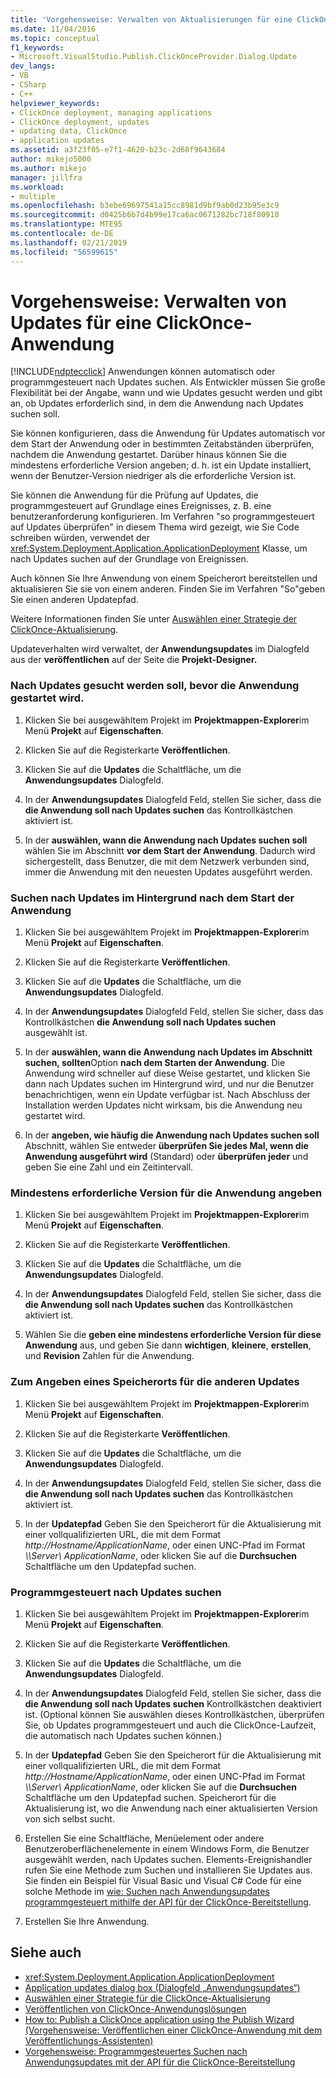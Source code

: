 ```yaml
---
title: 'Vorgehensweise: Verwalten von Aktualisierungen für eine ClickOnce-Anwendung | Microsoft-Dokumentation'
ms.date: 11/04/2016
ms.topic: conceptual
f1_keywords:
- Microsoft.VisualStudio.Publish.ClickOnceProvider.Dialog.Update
dev_langs:
- VB
- CSharp
- C++
helpviewer_keywords:
- ClickOnce deployment, managing applications
- ClickOnce deployment, updates
- updating data, ClickOnce
- application updates
ms.assetid: a3f23f05-e7f1-4620-b23c-2d68f9643684
author: mikejo5000
ms.author: mikejo
manager: jillfra
ms.workload:
- multiple
ms.openlocfilehash: b3ebe69697541a15cc8981d9bf9ab0d23b95e3c9
ms.sourcegitcommit: d0425b6b7d4b99e17ca6ac0671282bc718f80910
ms.translationtype: MTE95
ms.contentlocale: de-DE
ms.lasthandoff: 02/21/2019
ms.locfileid: "56599615"
---
```

# <a name="how-to-manage-updates-for-a-clickonce-application"></a>Vorgehensweise: Verwalten von Updates für eine ClickOnce-Anwendung
[!INCLUDE[ndptecclick](../deployment/includes/ndptecclick_md.md)] Anwendungen können automatisch oder programmgesteuert nach Updates suchen. Als Entwickler müssen Sie große Flexibilität bei der Angabe, wann und wie Updates gesucht werden und gibt an, ob Updates erforderlich sind, in dem die Anwendung nach Updates suchen soll.

 Sie können konfigurieren, dass die Anwendung für Updates automatisch vor dem Start der Anwendung oder in bestimmten Zeitabständen überprüfen, nachdem die Anwendung gestartet. Darüber hinaus können Sie die mindestens erforderliche Version angeben; d. h. ist ein Update installiert, wenn der Benutzer-Version niedriger als die erforderliche Version ist.

 Sie können die Anwendung für die Prüfung auf Updates, die programmgesteuert auf Grundlage eines Ereignisses, z. B. eine benutzeranforderung konfigurieren. Im Verfahren "so programmgesteuert auf Updates überprüfen" in diesem Thema wird gezeigt, wie Sie Code schreiben würden, verwendet der <xref:System.Deployment.Application.ApplicationDeployment> Klasse, um nach Updates suchen auf der Grundlage von Ereignissen.

 Auch können Sie Ihre Anwendung von einem Speicherort bereitstellen und aktualisieren Sie sie von einem anderen. Finden Sie im Verfahren "So"geben Sie einen anderen Updatepfad.

 Weitere Informationen finden Sie unter [Auswählen einer Strategie der ClickOnce-Aktualisierung](../deployment/choosing-a-clickonce-update-strategy.md).

 Updateverhalten wird verwaltet, der **Anwendungsupdates** im Dialogfeld aus der **veröffentlichen** auf der Seite die **Projekt-Designer.**

### <a name="to-check-for-updates-before-the-application-starts"></a>Nach Updates gesucht werden soll, bevor die Anwendung gestartet wird.

1.  Klicken Sie bei ausgewähltem Projekt im **Projektmappen-Explorer**im Menü **Projekt** auf **Eigenschaften**.

2.  Klicken Sie auf die Registerkarte **Veröffentlichen**.

3.  Klicken Sie auf die **Updates** die Schaltfläche, um die **Anwendungsupdates** Dialogfeld.

4.  In der **Anwendungsupdates** Dialogfeld Feld, stellen Sie sicher, dass die **die Anwendung soll nach Updates suchen** das Kontrollkästchen aktiviert ist.

5.  In der **auswählen, wann die Anwendung nach Updates suchen soll** wählen Sie im Abschnitt **vor dem Start der Anwendung**. Dadurch wird sichergestellt, dass Benutzer, die mit dem Netzwerk verbunden sind, immer die Anwendung mit den neuesten Updates ausgeführt werden.

### <a name="to-check-for-updates-in-the-background-after-the-application-starts"></a>Suchen nach Updates im Hintergrund nach dem Start der Anwendung

1.  Klicken Sie bei ausgewähltem Projekt im **Projektmappen-Explorer**im Menü **Projekt** auf **Eigenschaften**.

2.  Klicken Sie auf die Registerkarte **Veröffentlichen**.

3.  Klicken Sie auf die **Updates** die Schaltfläche, um die **Anwendungsupdates** Dialogfeld.

4.  In der **Anwendungsupdates** Dialogfeld Feld, stellen Sie sicher, dass das Kontrollkästchen **die Anwendung soll nach Updates suchen** ausgewählt ist.

5.  In der **auswählen, wann die Anwendung nach Updates im Abschnitt suchen, sollten**Option **nach dem Starten der Anwendung**. Die Anwendung wird schneller auf diese Weise gestartet, und klicken Sie dann nach Updates suchen im Hintergrund wird, und nur die Benutzer benachrichtigen, wenn ein Update verfügbar ist. Nach Abschluss der Installation werden Updates nicht wirksam, bis die Anwendung neu gestartet wird.

6.  In der **angeben, wie häufig die Anwendung nach Updates suchen soll** Abschnitt, wählen Sie entweder **überprüfen Sie jedes Mal, wenn die Anwendung ausgeführt wird** (Standard) oder **überprüfen jeder** und geben Sie eine Zahl und ein Zeitintervall.

### <a name="to-specify-a-minimum-required-version-for-the-application"></a>Mindestens erforderliche Version für die Anwendung angeben

1.  Klicken Sie bei ausgewähltem Projekt im **Projektmappen-Explorer**im Menü **Projekt** auf **Eigenschaften**.

2.  Klicken Sie auf die Registerkarte **Veröffentlichen**.

3.  Klicken Sie auf die **Updates** die Schaltfläche, um die **Anwendungsupdates** Dialogfeld.

4.  In der **Anwendungsupdates** Dialogfeld Feld, stellen Sie sicher, dass die **die Anwendung soll nach Updates suchen** das Kontrollkästchen aktiviert ist.

5.  Wählen Sie die **geben eine mindestens erforderliche Version für diese Anwendung** aus, und geben Sie dann **wichtigen**, **kleinere**, **erstellen**, und  **Revision** Zahlen für die Anwendung.

### <a name="to-specify-a-different-update-location"></a>Zum Angeben eines Speicherorts für die anderen Updates

1.  Klicken Sie bei ausgewähltem Projekt im **Projektmappen-Explorer**im Menü **Projekt** auf **Eigenschaften**.

2.  Klicken Sie auf die Registerkarte **Veröffentlichen**.

3.  Klicken Sie auf die **Updates** die Schaltfläche, um die **Anwendungsupdates** Dialogfeld.

4.  In der **Anwendungsupdates** Dialogfeld Feld, stellen Sie sicher, dass die **die Anwendung soll nach Updates suchen** das Kontrollkästchen aktiviert ist.

5.  In der **Updatepfad** Geben Sie den Speicherort für die Aktualisierung mit einer vollqualifizierten URL, die mit dem Format *http://Hostname/ApplicationName*, oder einen UNC-Pfad im Format  *\\\Server\ ApplicationName*, oder klicken Sie auf die **Durchsuchen** Schaltfläche um den Updatepfad suchen.

### <a name="to-check-for-updates-programmatically"></a>Programmgesteuert nach Updates suchen

1.  Klicken Sie bei ausgewähltem Projekt im **Projektmappen-Explorer**im Menü **Projekt** auf **Eigenschaften**.

2.  Klicken Sie auf die Registerkarte **Veröffentlichen**.

3.  Klicken Sie auf die **Updates** die Schaltfläche, um die **Anwendungsupdates** Dialogfeld.

4.  In der **Anwendungsupdates** Dialogfeld Feld, stellen Sie sicher, dass die **die Anwendung soll nach Updates suchen** Kontrollkästchen deaktiviert ist. (Optional können Sie auswählen dieses Kontrollkästchen, überprüfen Sie, ob Updates programmgesteuert und auch die ClickOnce-Laufzeit, die automatisch nach Updates suchen können.)

5.  In der **Updatepfad** Geben Sie den Speicherort für die Aktualisierung mit einer vollqualifizierten URL, die mit dem Format *http://Hostname/ApplicationName*, oder einen UNC-Pfad im Format  *\\\Server\ ApplicationName*, oder klicken Sie auf die **Durchsuchen** Schaltfläche um den Updatepfad suchen. Speicherort für die Aktualisierung ist, wo die Anwendung nach einer aktualisierten Version von sich selbst sucht.

6.  Erstellen Sie eine Schaltfläche, Menüelement oder andere Benutzeroberflächenelemente in einem Windows Form, die Benutzer ausgewählt werden, nach Updates suchen. Elements-Ereignishandler rufen Sie eine Methode zum Suchen und installieren Sie Updates aus. Sie finden ein Beispiel für Visual Basic und Visual C# Code für eine solche Methode im [wie: Suchen nach Anwendungsupdates programmgesteuert mithilfe der API für der ClickOnce-Bereitstellung](../deployment/how-to-check-for-application-updates-programmatically-using-the-clickonce-deployment-api.md).

7.  Erstellen Sie Ihre Anwendung.

## <a name="see-also"></a>Siehe auch
- <xref:System.Deployment.Application.ApplicationDeployment>
- [Application updates dialog box (Dialogfeld „Anwendungsupdates“)](/previous-versions/visualstudio/visual-studio-2010/axw1fa38(v=vs.100))
- [Auswählen einer Strategie für die ClickOnce-Aktualisierung](../deployment/choosing-a-clickonce-update-strategy.md)
- [Veröffentlichen von ClickOnce-Anwendungslösungen](../deployment/publishing-clickonce-applications.md)
- [How to: Publish a ClickOnce application using the Publish Wizard (Vorgehensweise: Veröffentlichen einer ClickOnce-Anwendung mit dem Veröffentlichungs-Assistenten)](../deployment/how-to-publish-a-clickonce-application-using-the-publish-wizard.md)
- [Vorgehensweise: Programmgesteuertes Suchen nach Anwendungsupdates mit der API für die ClickOnce-Bereitstellung](../deployment/how-to-check-for-application-updates-programmatically-using-the-clickonce-deployment-api.md)
